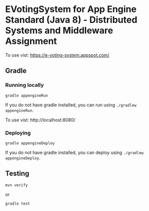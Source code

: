 EVotingSystem for App Engine Standard (Java 8) - Distributed Systems and Middleware Assignment
============================


To use vist:  https://e-voting-system.appspot.com/

## Gradle
### Running locally

    gradle appengineRun

If you do not have gradle installed, you can run using `./gradlew appengineRun`.

To use vist: http://localhost:8080/

### Deploying

    gradle appengineDeploy

If you do not have gradle installed, you can deploy using `./gradlew appengineDeploy`.


## Testing

    mvn verify

 or

    gradle test
